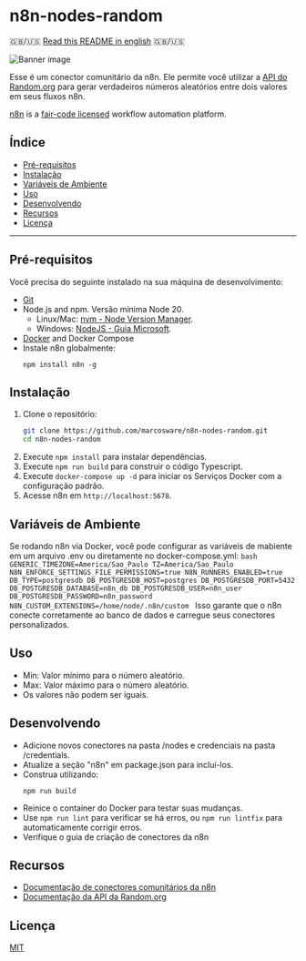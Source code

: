 # n8n-nodes-random

🇬🇧/🇺🇸 [Read this README in english](README.md) 🇬🇧/🇺🇸

![Banner image](https://user-images.githubusercontent.com/10284570/173569848-c624317f-42b1-45a6-ab09-f0ea3c247648.png)

Esse é um conector comunitário da n8n. Ele permite você utilizar a [API do Random.org](https://www.random.org/integers/) para gerar verdadeiros números aleatórios entre dois valores em seus fluxos n8n.

[n8n](https://n8n.io/) is a [fair-code licensed](https://docs.n8n.io/reference/license/) workflow automation platform.

## Índice

- [Pré-requisitos](#prerequisitos)
- [Instalação](#instalação)
- [Variáveis de Ambiente](#variáveis-de-ambiente)
- [Uso](#uso)
- [Desenvolvendo](#desenvolvendo)
- [Recursos](#recursos)
- [Licença](#licença)

---

## Pré-requisitos

Você precisa do seguinte instalado na sua máquina de desenvolvimento:

* [Git](https://git-scm.com/downloads)
* Node.js and npm. Versão mínima Node 20.
  - Linux/Mac: [nvm - Node Version Manager](https://github.com/nvm-sh/nvm).
  - Windows: [NodeJS - Guia Microsoft](https://docs.microsoft.com/en-us/windows/dev-environment/javascript/nodejs-on-windows).
* [Docker](https://www.docker.com/) and Docker Compose
* Instale n8n globalmente:
    ```
    npm install n8n -g
    ```

## Instalação

1. Clone o repositório:
    ```bash
    git clone https://github.com/marcosware/n8n-nodes-random.git
    cd n8n-nodes-random
    ```
2. Execute `npm install` para instalar dependências.
3. Execute `npm run build` para construir o código Typescript.
4. Execute `docker-compose up -d` para iniciar os Serviços Docker com a configuração padrão.
5. Acesse n8n em `http://localhost:5678`.

## Variáveis de Ambiente

Se rodando n8n via Docker, você pode configurar as variáveis de mabiente em um arquivo .env ou diretamente no docker-compose.yml:
    ```bash
    GENERIC_TIMEZONE=America/Sao_Paulo
    TZ=America/Sao_Paulo
    N8N_ENFORCE_SETTINGS_FILE_PERMISSIONS=true
    N8N_RUNNERS_ENABLED=true
    DB_TYPE=postgresdb
    DB_POSTGRESDB_HOST=postgres
    DB_POSTGRESDB_PORT=5432
    DB_POSTGRESDB_DATABASE=n8n_db
    DB_POSTGRESDB_USER=n8n_user
    DB_POSTGRESDB_PASSWORD=n8n_password
    N8N_CUSTOM_EXTENSIONS=/home/node/.n8n/custom
    ```
Isso garante que o n8n conecte corretamente ao banco de dados e carregue seus conectores personalizados.

## Uso

* Min: Valor mínimo para o número aleatório.
* Max: Valor máximo para o número aleatório.
* Os valores não podem ser iguais.

## Desenvolvendo

* Adicione novos conectores na pasta /nodes e credenciais na pasta /credentials.
* Atualize a seção "n8n" em package.json para incluí-los.
* Construa utilizando:
    ```
    npm run build
    ```
* Reinice o container do Docker para testar suas mudanças.
* Use `npm run lint` para verificar se há erros, ou `npm run lintfix` para automaticamente corrigir erros.
* Verifique o guia de criação de conectores da n8n

## Recursos

* [Documentação de conectores comunitários da n8n](https://docs.n8n.io/integrations/#community-nodes)
* [Documentação da API da Random.org](https://www.random.org/clients/http/)

## Licença

[MIT](https://github.com/n8n-io/n8n-nodes-starter/blob/master/LICENSE.md)
